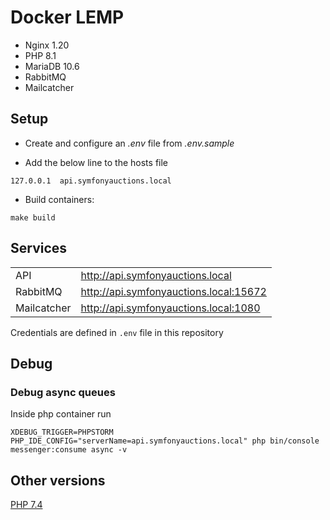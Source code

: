 # Docker LEMP

- Nginx 1.20
- PHP 8.1
- MariaDB 10.6
- RabbitMQ
- Mailcatcher

## Setup

- Create and configure an *.env* file from *.env.sample*

- Add the below line to the hosts file

```
127.0.0.1  api.symfonyauctions.local
```

- Build containers:
  
```
make build
```

## Services

|   	        |   	                                |
|---	        |---	                                |
| API 	        | http://api.symfonyauctions.local  	|  
| RabbitMQ  	| http://api.symfonyauctions.local:15672  |
| Mailcatcher   | http://api.symfonyauctions.local:1080   | 

Credentials are defined in ``.env`` file in this repository


## Debug

### Debug async queues

Inside php container run

```
XDEBUG_TRIGGER=PHPSTORM PHP_IDE_CONFIG="serverName=api.symfonyauctions.local" php bin/console messenger:consume async -v
```

## Other versions

[PHP 7.4](https://github.com/rod86/symfonyauctions-docker/tree/php-7.4)